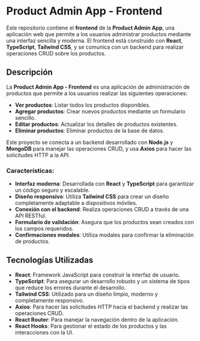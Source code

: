 # **Product Admin App - Frontend**

Este repositorio contiene el **frontend** de la **Product Admin App**, una aplicación web que permite a los usuarios administrar productos mediante una interfaz sencilla y moderna. El frontend está construido con **React**, **TypeScript**, **Tailwind CSS**, y se comunica con un backend para realizar operaciones CRUD sobre los productos.

## **Descripción**

La **Product Admin App - Frontend** es una aplicación de administración de productos que permite a los usuarios realizar las siguientes operaciones:
- **Ver productos**: Listar todos los productos disponibles.
- **Agregar productos**: Crear nuevos productos mediante un formulario sencillo.
- **Editar productos**: Actualizar los detalles de productos existentes.
- **Eliminar productos**: Eliminar productos de la base de datos.

Este proyecto se conecta a un backend desarrollado con **Node.js** y **MongoDB** para manejar las operaciones CRUD, y usa **Axios** para hacer las solicitudes HTTP a la API.

### **Características**:
- **Interfaz moderna**: Desarrollada con **React** y **TypeScript** para garantizar un código seguro y escalable.
- **Diseño responsivo**: Utiliza **Tailwind CSS** para crear un diseño completamente adaptable a dispositivos móviles.
- **Conexión con el backend**: Realiza operaciones CRUD a través de una API RESTful.
- **Formulario de validación**: Asegura que los productos sean creados con los campos requeridos.
- **Confirmaciones modales**: Utiliza modales para confirmar la eliminación de productos.

## **Tecnologías Utilizadas**

- **React**: Framework JavaScript para construir la interfaz de usuario.
- **TypeScript**: Para asegurar un desarrollo robusto y un sistema de tipos que reduce los errores durante el desarrollo.
- **Tailwind CSS**: Utilizado para un diseño limpio, moderno y completamente responsivo.
- **Axios**: Para hacer las solicitudes HTTP hacia el backend y realizar las operaciones CRUD.
- **React Router**: Para manejar la navegación dentro de la aplicación.
- **React Hooks**: Para gestionar el estado de los productos y las interacciones con la UI.






